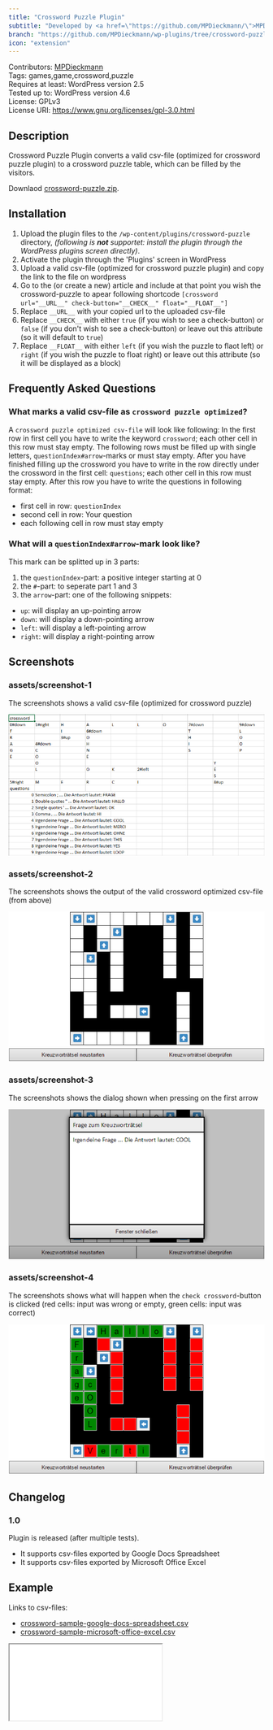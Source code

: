 ```yaml
---
title: "Crossword Puzzle Plugin"
subtitle: "Developed by <a href=\"https://github.com/MPDieckmann/\">MPDieckmann</a>"
branch: "https://github.com/MPDieckmann/wp-plugins/tree/crossword-puzzle"
icon: "extension"
---
```


Contributors: [MPDieckmann](https://github.com/MPDieckmann/)<br/>
Tags: games,game,crossword,puzzle<br/>
Requires at least: WordPress version 2.5<br/>
Tested up to: WordPress version 4.6<br/>
License: GPLv3<br/>
License URI: https://www.gnu.org/licenses/gpl-3.0.html

## Description

Crossword Puzzle Plugin converts a valid csv-file (optimized for crossword puzzle plugin) to a crossword puzzle table, which can be filled by the visitors.

Downlaod [crossword-puzzle.zip](https://mpdieckmann.github.io/wp-plugins/crossword-puzzle/crossword-puzzle.zip).

## Installation

1. Upload the plugin files to the `/wp-content/plugins/crossword-puzzle` directory, *(following is **not** supportet: install the plugin through the WordPress plugins screen directly)*.
2. Activate the plugin through the 'Plugins' screen in WordPress
3. Upload a valid csv-file (optimized for crossword puzzle plugin) and copy the link to the file on wordpress
4. Go to the (or create a new) article and include at that point you wish the crossword-puzzle to apear following shortcode `[crossword url="__URL__" check-button="__CHECK__" float="__FLOAT__"]`
5. Replace `__URL__` with your copied url to the uploaded csv-file
6. Replace `__CHECK__` with either `true` (if you wish to see a check-button) or `false` (if you don't wish to see a check-button) or leave out this attribute (so it will default to `true`)
7. Replace `__FLOAT__` with either `left` (if you wish the puzzle to flaot left) or `right` (if you wish the puzzle to float right) or leave out this attribute (so it will be displayed as a block)

## Frequently Asked Questions

### What marks a valid csv-file as `crossword puzzle optimized`?

A `crossword puzzle optimized csv-file` will look like following:
In the first row in first cell you have to write the keyword `crossword`; each other cell in this row must stay empty.
The following rows must be filled up with single letters, `questionIndex#arrow`-marks or must stay empty.
After you have finished filling up the crossword you have to write in the row directly under the crossword in the first cell: `questions`; each other cell in this row must stay empty.
After this row you have to write the questions in following format:
* first cell in row: `questionIndex`
* second cell in row: Your question
* each following cell in row must stay empty

### What will a `questionIndex#arrow`-mark look like?

This mark can be splitted up in 3 parts:

1. the `questionIndex`-part: a positive integer starting at 0
2. the `#`-part: to seperate part 1 and 3
3. the `arrow`-part: one of the following snippets:
  * `up`: will display an up-pointing arrow
  * `down`: will display a down-pointing arrow
  * `left`: will display a left-pointing arrow
  * `right`: will display a right-pointing arrow

## Screenshots

### assets/screenshot-1
The screenshots shows a valid csv-file (optimized for crossword puzzle)

![assets/screenshot-1](https://raw.githubusercontent.com/MPDieckmann/wp-plugins/crossword-puzzle/crossword-puzzle/assets/screenshot-1.png)

### assets/screenshot-2
The screenshots shows the output of the valid crossword optimized csv-file (from above)

![assets/screenshot-2](https://raw.githubusercontent.com/MPDieckmann/wp-plugins/crossword-puzzle/crossword-puzzle/assets/screenshot-2.png)

### assets/screenshot-3
The screenshots shows the dialog shown when pressing on the first arrow

![assets/screenshot-3](https://raw.githubusercontent.com/MPDieckmann/wp-plugins/crossword-puzzle/crossword-puzzle/assets/screenshot-3.png)

### assets/screenshot-4
The screenshots shows what will happen when the `check crossword`-button is clicked (red cells: input was wrong or empty, green cells: input was correct)

![assets/screenshot-4](https://raw.githubusercontent.com/MPDieckmann/wp-plugins/crossword-puzzle/crossword-puzzle/assets/screenshot-4.png)

## Changelog

### 1.0
Plugin is released (after multiple tests).

* It supports csv-files exported by Google Docs Spreadsheet
* It supports csv-files exported by Microsoft Office Excel

## Example
Links to csv-files:

* [crossword-sample-google-docs-spreadsheet.csv](https://raw.githubusercontent.com/MPDieckmann/wp-plugins/crossword-puzzle/crossword-puzzle/assets/crossword-sample-google-docs-spreadsheet.csv)
* [crossword-sample-microsoft-office-excel.csv](https://raw.githubusercontent.com/MPDieckmann/wp-plugins/crossword-puzzle/crossword-puzzle/assets/crossword-sample-microsoft-office-excel.csv)

<iframe src="wp-plugins/crossword-puzzle/example.html"></iframe>
